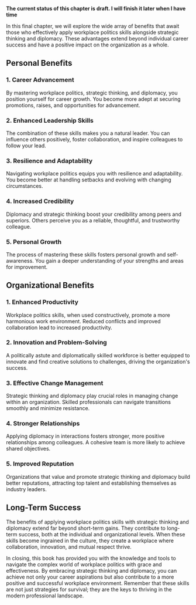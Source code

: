 **The current status of this chapter is draft. I will finish it later when I have time**

In this final chapter, we will explore the wide array of benefits that await those who effectively apply workplace politics skills alongside strategic thinking and diplomacy. These advantages extend beyond individual career success and have a positive impact on the organization as a whole.

Personal Benefits
-----------------

### 1. **Career Advancement**

By mastering workplace politics, strategic thinking, and diplomacy, you position yourself for career growth. You become more adept at securing promotions, raises, and opportunities for advancement.

### 2. **Enhanced Leadership Skills**

The combination of these skills makes you a natural leader. You can influence others positively, foster collaboration, and inspire colleagues to follow your lead.

### 3. **Resilience and Adaptability**

Navigating workplace politics equips you with resilience and adaptability. You become better at handling setbacks and evolving with changing circumstances.

### 4. **Increased Credibility**

Diplomacy and strategic thinking boost your credibility among peers and superiors. Others perceive you as a reliable, thoughtful, and trustworthy colleague.

### 5. **Personal Growth**

The process of mastering these skills fosters personal growth and self-awareness. You gain a deeper understanding of your strengths and areas for improvement.

Organizational Benefits
-----------------------

### 1. **Enhanced Productivity**

Workplace politics skills, when used constructively, promote a more harmonious work environment. Reduced conflicts and improved collaboration lead to increased productivity.

### 2. **Innovation and Problem-Solving**

A politically astute and diplomatically skilled workforce is better equipped to innovate and find creative solutions to challenges, driving the organization's success.

### 3. **Effective Change Management**

Strategic thinking and diplomacy play crucial roles in managing change within an organization. Skilled professionals can navigate transitions smoothly and minimize resistance.

### 4. **Stronger Relationships**

Applying diplomacy in interactions fosters stronger, more positive relationships among colleagues. A cohesive team is more likely to achieve shared objectives.

### 5. **Improved Reputation**

Organizations that value and promote strategic thinking and diplomacy build better reputations, attracting top talent and establishing themselves as industry leaders.

Long-Term Success
-----------------

The benefits of applying workplace politics skills with strategic thinking and diplomacy extend far beyond short-term gains. They contribute to long-term success, both at the individual and organizational levels. When these skills become ingrained in the culture, they create a workplace where collaboration, innovation, and mutual respect thrive.

In closing, this book has provided you with the knowledge and tools to navigate the complex world of workplace politics with grace and effectiveness. By embracing strategic thinking and diplomacy, you can achieve not only your career aspirations but also contribute to a more positive and successful workplace environment. Remember that these skills are not just strategies for survival; they are the keys to thriving in the modern professional landscape.
